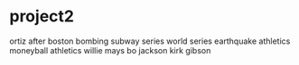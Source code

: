 # project2

ortiz after boston bombing
subway series world series
earthquake athletics
moneyball athletics
willie mays
bo jackson
kirk gibson

